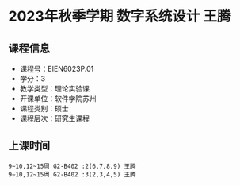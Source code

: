 # 2023年秋季学期 数字系统设计 王腾






## 课程信息

- 课程号：EIEN6023P.01
- 学分：3
- 教学类型：理论实验课
- 开课单位：软件学院苏州
- 课程类别：硕士
- 课程层次：研究生课程

## 上课时间

```
9~10,12~15周 G2-B402 :2(6,7,8,9) 王腾
9~10,12~15周 G2-B402 :3(2,3,4,5) 王腾
```

